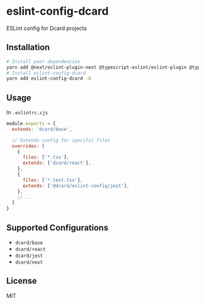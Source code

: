 # eslint-config-dcard

ESLint config for Dcard projects

## Installation

``` bash
# Install peer dependencies
yarn add @next/eslint-plugin-next @typescript-eslint/eslint-plugin @typescript-eslint/parser eslint eslint-plugin-import eslint-plugin-jest eslint-plugin-jsx-a11y eslint-plugin-node eslint-plugin-react eslint-plugin-react-hooks eslint-plugin-unicorn -D
# Install eslint-config-dcard
yarn add eslint-config-dcard -D
```

## Usage

In `.eslintrc.cjs`

``` js
module.exports = {
  extends: 'dcard/base',

  // Extends config for specific files
  overrides: [
    {
      files: ['*.tsx'],
      extends: ['dcard/react'],
    },
    {
      files: ['*.test.tsx'],
      extends: ['@dcard/eslint-config/jest'],
    },
    // ...
  ]
}
```

## Supported Configurations

- `dcard/base`
- `dcard/react`
- `dcard/jest`
- `dcard/next`

## License

MIT

